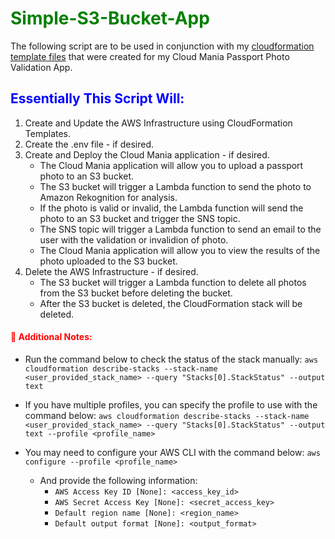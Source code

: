 <h1>
    <span style="color:green;"> Simple-S3-Bucket-App
    </span>
</h1>

The following script are to be used in conjunction with my [cloudformation template files](https://github.com/addnightowl/Full-Stack-Desktop-Apps/tree/main/Cloud-Mania-Passport-Photo-Validation/AWS-CF-Templates-Cloud-Mania-Passport-Photo-Screening) that were created for my Cloud Mania Passport Photo Validation App.

<h2>
    <span style="color:blue;">
    Essentially This Script Will:
    </span>
</h2>

1. Create and Update the AWS Infrastructure using CloudFormation Templates.
2. Create the .env file - if desired.
3. Create and Deploy the Cloud Mania application - if desired.
    - The Cloud Mania application will allow you to upload a passport photo to an S3 bucket.
    - The S3 bucket will trigger a Lambda function to send the photo to Amazon Rekognition for analysis.
    - If the photo is valid or invalid, the Lambda function will send the photo to an S3 bucket and trigger the SNS topic.
    - The SNS topic will trigger a Lambda function to send an email to the user with the validation or invalidion of photo.
    - The Cloud Mania application will allow you to view the results of the photo uploaded to the S3 bucket.
4. Delete the AWS Infrastructure - if desired.
    - The S3 bucket will trigger a Lambda function to delete all photos from the S3 bucket before deleting the bucket.
    - After the S3 bucket is deleted, the CloudFormation stack will be deleted.

<h4>
    <span style="color:red;">
    📝 Additional Notes:
    </span>
</h4>

- Run the command below to check the status of the stack manually:
 ```aws cloudformation describe-stacks --stack-name <user_provided_stack_name> --query "Stacks[0].StackStatus" --output text```

- If you have multiple profiles, you can specify the profile to use with the command below:
 ```aws cloudformation describe-stacks --stack-name <user_provided_stack_name> --query "Stacks[0].StackStatus" --output text --profile <profile_name>```

- You may need to configure your AWS CLI with the command below:
     ```aws configure --profile <profile_name>```
  - And provide the following information:
    - ```AWS Access Key ID [None]: <access_key_id>```
    - ```AWS Secret Access Key [None]: <secret_access_key>```
    - ```Default region name [None]: <region_name>```
    - ```Default output format [None]: <output_format>```
